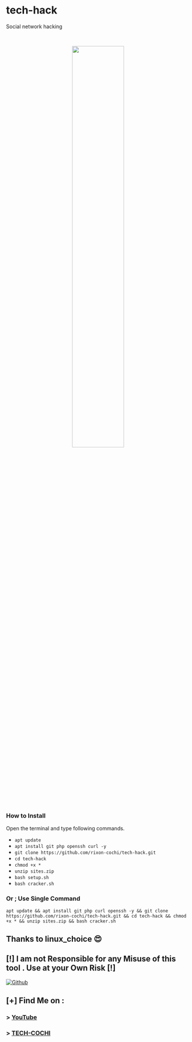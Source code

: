 # tech-hack
Social network hacking

<br>
<p align="center">
<img width="53%" src="https://i.pinimg.com/originals/93/92/55/939255731017e8a035c18bfb82c1c52b.png"/>
</p>

### How to Install

Open the terminal and type following commands.

* ```apt update```
* ```apt install git php openssh curl -y```
* ```git clone https://github.com/rixon-cochi/tech-hack.git```
* ```cd tech-hack```
* ```chmod +x *```
* ```unzip sites.zip```
* ```bash setup.sh```
* ```bash cracker.sh```


### Or ; Use Single Command
```
apt update && apt install git php curl openssh -y && git clone https://github.com/rixon-cochi/tech-hack.git && cd tech-hack && chmod +x * && unzip sites.zip && bash cracker.sh
```

## Thanks to linux_choice 😍


## **[!] I am not Responsible for any Misuse of this tool . Use at your Own Risk [!]**

[![Github](https://img.shields.io/badge/Github-TECH--COCHI-green?style=for-the-badge&logo=github)](https://github.com/rixon-cochi)

## [+] Find Me on :
### > [YouTube](https://www.youtube.com/c/HYDRAGAMING4U)
### > [TECH-COCHI](http://techcochi.website2.me)
